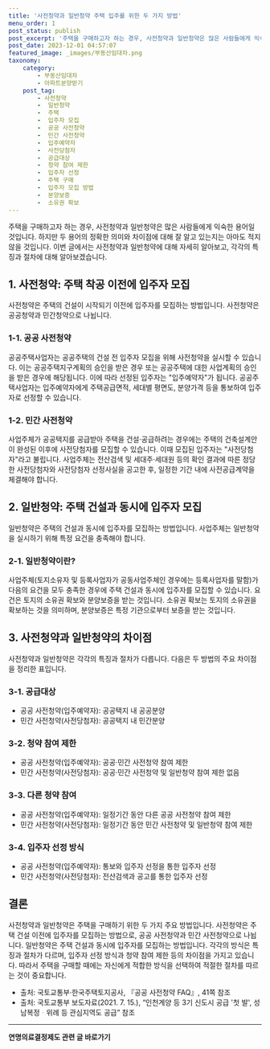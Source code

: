 ```yaml
---
title: '사전청약과 일반청약 주택 입주를 위한 두 가지 방법'
menu_order: 1
post_status: publish
post_excerpt: '주택을 구매하고자 하는 경우, 사전청약과 일반청약은 많은 사람들에게 익숙한 용어일 것입니다. 하지만 두 용어의 정확한 의미와 차이점에 대해 잘 알고 있는지는 아마도 적지 않을 것입니다. 이번 글에서는 사전청약과 일반청약에 대해 자세히 알아보고, 각각의 특징과 절차에 대해 알아보겠습니다.'
post_date: 2023-12-01 04:57:07
featured_image: _images/부동산임대차.png
taxonomy:
    category:
        - 부동산임대차
        - 아파트분양받기
    post_tag:
        - 사전청약
        -  일반청약
        -  주택
        -  입주자 모집
        -  공공 사전청약
        -  민간 사전청약
        -  입주예약자
        -  사전당첨자
        -  공급대상
        -  청약 참여 제한
        -  입주자 선정
        -  주택 구매
        -  입주자 모집 방법
        -  분양보증
        -  소유권 확보
---
```



주택을 구매하고자 하는 경우, 사전청약과 일반청약은 많은 사람들에게 익숙한 용어일 것입니다. 하지만 두 용어의 정확한 의미와 차이점에 대해 잘 알고 있는지는 아마도 적지 않을 것입니다. 이번 글에서는 사전청약과 일반청약에 대해 자세히 알아보고, 각각의 특징과 절차에 대해 알아보겠습니다.

## 1. 사전청약: 주택 착공 이전에 입주자 모집

사전청약은 주택의 건설이 시작되기 이전에 입주자를 모집하는 방법입니다. 사전청약은 공공청약과 민간청약으로 나뉩니다.

### 1-1. 공공 사전청약

공공주택사업자는 공공주택의 건설 전 입주자 모집을 위해 사전청약을 실시할 수 있습니다. 이는 공공주택지구계획의 승인을 받은 경우 또는 공공주택에 대한 사업계획의 승인을 받은 경우에 해당됩니다. 이에 따라 선정된 입주자는 "입주예약자"가 됩니다. 공공주택사업자는 입주예약자에게 주택공급면적, 세대별 평면도, 분양가격 등을 통보하여 입주자로 선정할 수 있습니다.

### 1-2. 민간 사전청약

사업주체가 공공택지를 공급받아 주택을 건설·공급하려는 경우에는 주택의 건축설계안이 완성된 이후에 사전당첨자를 모집할 수 있습니다. 이때 모집된 입주자는 "사전당첨자"라고 불립니다. 사업주체는 전산검색 및 세대주·세대원 등의 확인 결과에 따른 정당한 사전당첨자와 사전당첨자 선정사실을 공고한 후, 일정한 기간 내에 사전공급계약을 체결해야 합니다.

## 2. 일반청약: 주택 건설과 동시에 입주자 모집

일반청약은 주택의 건설과 동시에 입주자를 모집하는 방법입니다. 사업주체는 일반청약을 실시하기 위해 특정 요건을 충족해야 합니다.

### 2-1. 일반청약이란?

사업주체(토지소유자 및 등록사업자가 공동사업주체인 경우에는 등록사업자를 말함)가 다음의 요건을 모두 충족한 경우에 주택 건설과 동시에 입주자를 모집할 수 있습니다. 요건은 토지의 소유권 확보와 분양보증을 받는 것입니다. 소유권 확보는 토지의 소유권을 확보하는 것을 의미하며, 분양보증은 특정 기관으로부터 보증을 받는 것입니다.

## 3. 사전청약과 일반청약의 차이점

사전청약과 일반청약은 각각의 특징과 절차가 다릅니다. 다음은 두 방법의 주요 차이점을 정리한 표입니다.

### 3-1. 공급대상

- 공공 사전청약(입주예약자): 공공택지 내 공공분양
- 민간 사전청약(사전당첨자): 공공택지 내 민간분양

### 3-2. 청약 참여 제한

- 공공 사전청약(입주예약자): 공공·민간 사전청약 참여 제한
- 민간 사전청약(사전당첨자): 공공·민간 사전청약 및 일반청약 참여 제한 없음

### 3-3. 다른 청약 참여

- 공공 사전청약(입주예약자): 일정기간 동안 다른 공공 사전청약 참여 제한
- 민간 사전청약(사전당첨자): 일정기간 동안 민간 사전청약 및 일반청약 참여 제한

### 3-4. 입주자 선정 방식

- 공공 사전청약(입주예약자): 통보와 입주자 선정을 통한 입주자 선정
- 민간 사전청약(사전당첨자): 전산검색과 공고를 통한 입주자 선정

## 결론

사전청약과 일반청약은 주택을 구매하기 위한 두 가지 주요 방법입니다. 사전청약은 주택 건설 이전에 입주자를 모집하는 방법으로, 공공 사전청약과 민간 사전청약으로 나뉩니다. 일반청약은 주택 건설과 동시에 입주자를 모집하는 방법입니다. 각각의 방식은 특징과 절차가 다르며, 입주자 선정 방식과 청약 참여 제한 등의 차이점을 가지고 있습니다. 따라서 주택을 구매할 때에는 자신에게 적합한 방식을 선택하여 적절한 절차를 따르는 것이 중요합니다.

- 출처: 국토교통부·한국주택토지공사, 『공공 사전청약 FAQ』, 41쪽 참조  
- 출처: 국토교통부 보도자료(2021. 7. 15.), “인천계양 등 3기 신도시 공급 '첫 발', 성남복정ᆞ위례 등 관심지역도 공급” 참조
<!-- wp:separator -->
<hr class="wp-block-separator has-alpha-channel-opacity"/>
<!-- /wp:separator -->

<!-- wp:group {"backgroundColor":"base","layout":{"type":"constrained"}} -->
<div class="wp-block-group has-base-background-color has-background"><!-- wp:paragraph {"align":"center","fontSize":"medium"} -->
<p class="has-text-align-center has-large-font-size"><strong>연명의료결정제도 관련 글 바로가기</strong></p>
<!-- /wp:paragraph -->


<!-- wp:latest-posts
{"categories":[{"id":24517,"count":19,"description":"","link":"https://uknowlaw.com/category/%ec%97%b0%eb%aa%85%ec%9d%98%eb%a3%8c%ea%b2%b0%ec%a0%95%ec%a0%9c%eb%8f%84/","name":"연명의료결정제도","slug":"연명의료결정제도","taxonomy":"category","parent":0,"meta":[],"_links":{"self":[{"href":"https://uknowlaw.com/wp-json/wp/v2/categories/24517"}],"collection":[{"href":"https://uknowlaw.com/wp-json/wp/v2/categories"}],"about":[{"href":"https://uknowlaw.com/wp-json/wp/v2/taxonomies/category"}],"wp:post_type":[{"href":"https://uknowlaw.com/wp-json/wp/v2/posts?categories=24517"}],"curies":[{"name":"wp","href":"https://api.w.org/{rel}","templated":true}]}}],"postsToShow":100,"excerptLength":28,"postLayout":"grid","columns":2,"featuredImageAlign":"left","featuredImageSizeSlug":"large","fontSize":"small"} /--></div>
<!-- /wp:group -->
